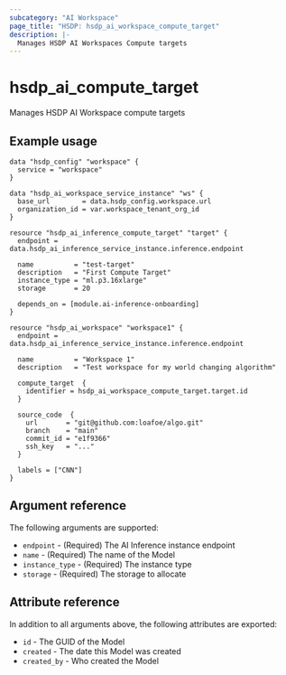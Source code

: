 ```yaml
---
subcategory: "AI Workspace"
page_title: "HSDP: hsdp_ai_workspace_compute_target"
description: |-
  Manages HSDP AI Workspaces Compute targets
---
```


# hsdp_ai_compute_target

Manages HSDP AI Workspace compute targets

## Example usage

```hcl
data "hsdp_config" "workspace" {
  service = "workspace"
}

data "hsdp_ai_workspace_service_instance" "ws" {
  base_url        = data.hsdp_config.workspace.url
  organization_id = var.workspace_tenant_org_id
}

resource "hsdp_ai_inference_compute_target" "target" {
  endpoint = data.hsdp_ai_inference_service_instance.inference.endpoint

  name          = "test-target"
  description   = "First Compute Target"
  instance_type = "ml.p3.16xlarge"
  storage       = 20

  depends_on = [module.ai-inference-onboarding]
}

resource "hsdp_ai_workspace" "workspace1" {
  endpoint = data.hsdp_ai_inference_service_instance.inference.endpoint
  
  name          = "Workspace 1"
  description   = "Test workspace for my world changing algorithm"
 
  compute_target  {
    identifier = hsdp_ai_workspace_compute_target.target.id
  }
  
  source_code  {
    url       = "git@github.com:loafoe/algo.git"
    branch    = "main"
    commit_id = "e1f9366"
    ssh_key   = "..."
  }
  
  labels = ["CNN"]
}
```

## Argument reference

The following arguments are supported:

* `endpoint` - (Required) The AI Inference instance endpoint
* `name` - (Required) The name of the Model
* `instance_type` - (Required) The instance type
* `storage` - (Required) The storage to allocate

## Attribute reference

In addition to all arguments above, the following attributes are exported:

* `id` - The GUID of the Model
* `created` - The date this Model  was created
* `created_by` - Who created the Model
